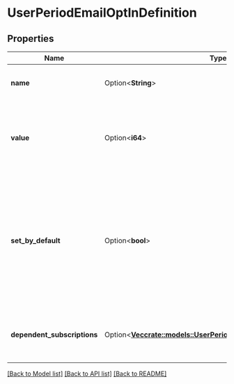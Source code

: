 # UserPeriodEmailOptInDefinition

## Properties

Name | Type | Description | Notes
------------ | ------------- | ------------- | -------------
**name** | Option<**String**> | The unique identifier for this opt-in category. | [optional]
**value** | Option<**i64**> | The flag value for this opt-in category. For historical reasons, this is defined as a flags enum. | [optional]
**set_by_default** | Option<**bool**> | If true, this opt-in setting should be set by default in situations where accounts are created without explicit choices about what they're opting into. | [optional]
**dependent_subscriptions** | Option<[**Vec<crate::models::UserPeriodEmailSubscriptionDefinition>**](User.EmailSubscriptionDefinition.md)> | Information about the dependent subscriptions for this opt-in. | [optional]

[[Back to Model list]](../README.md#documentation-for-models) [[Back to API list]](../README.md#documentation-for-api-endpoints) [[Back to README]](../README.md)


